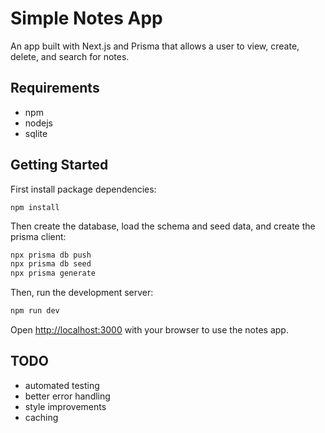 # Simple Notes App

An app built with Next.js and Prisma that allows a user to view, create, delete, and search for notes.


## Requirements

- npm
- nodejs
- sqlite


## Getting Started

First install package dependencies:

```
npm install
```

Then create the database, load the schema and seed data, and create the prisma client:

```bash
npx prisma db push
npx prisma db seed
npx prisma generate
```

Then, run the development server:

```bash
npm run dev
```

Open [http://localhost:3000](http://localhost:3000) with your browser to use the notes app.


## TODO

- automated testing
- better error handling
- style improvements
- caching